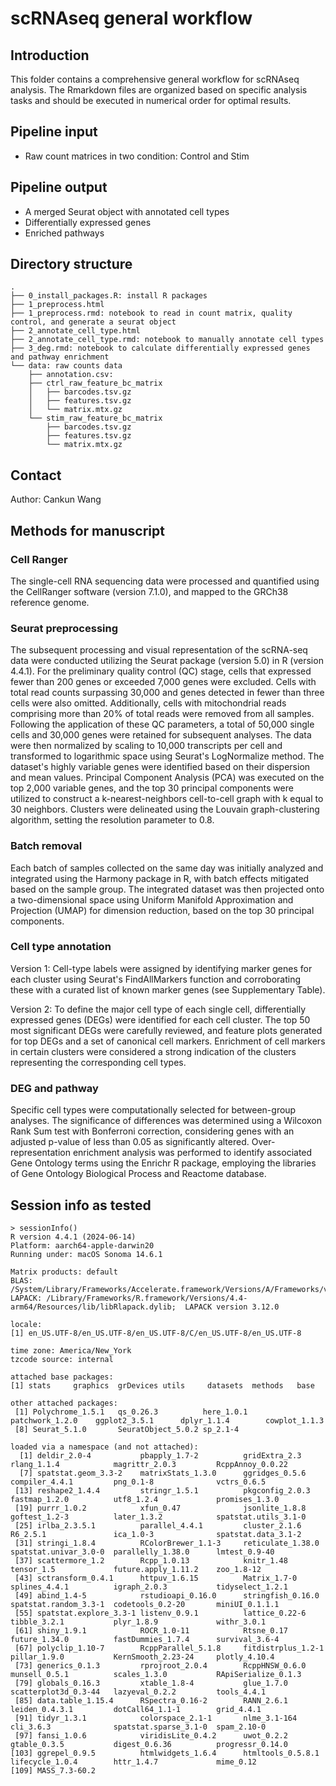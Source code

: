 # scRNAseq general workflow

## Introduction

This folder contains a comprehensive general workflow for scRNAseq analysis. The Rmarkdown files are organized based on specific analysis tasks and should be executed in numerical order for optimal results.

## Pipeline input

- Raw count matrices in two condition: Control and Stim

## Pipeline output

- A merged Seurat object with annotated cell types
- Differentially expressed genes
- Enriched pathways

## Directory structure

```
.
├── 0_install_packages.R: install R packages
├── 1_preprocess.html
├── 1_preprocess.rmd: notebook to read in count matrix, quality control, and generate a seurat object
├── 2_annotate_cell_type.html
├── 2_annotate_cell_type.rmd: notebook to manually annotate cell types
├── 3_deg.rmd: notebook to calculate differentially expressed genes and pathway enrichment
└── data: raw counts data
    ├── annotation.csv: 
    ├── ctrl_raw_feature_bc_matrix
    │   ├── barcodes.tsv.gz
    │   ├── features.tsv.gz
    │   └── matrix.mtx.gz
    └── stim_raw_feature_bc_matrix
        ├── barcodes.tsv.gz
        ├── features.tsv.gz
        └── matrix.mtx.gz

```

## Contact

Author: Cankun Wang

## Methods for manuscript

### Cell Ranger

The single-cell RNA sequencing data were processed and quantified using the CellRanger software (version 7.1.0), and mapped to the GRCh38 reference genome. 

### Seurat preprocessing

The subsequent processing and visual representation of the scRNA-seq data were conducted utilizing the Seurat package (version 5.0) in R (version 4.4.1). For the preliminary quality control (QC) stage, cells that expressed fewer than 200 genes or exceeded 7,000 genes were excluded. Cells with total read counts surpassing 30,000 and genes detected in fewer than three cells were also omitted. Additionally, cells with mitochondrial reads comprising more than 20% of total reads were removed from all samples. Following the application of these QC parameters, a total of 50,000 single cells and 30,000 genes were retained for subsequent analyses. The data were then normalized by scaling to 10,000 transcripts per cell and transformed to logarithmic space using Seurat's LogNormalize method. The dataset's highly variable genes were identified based on their dispersion and mean values. Principal Component Analysis (PCA) was executed on the top 2,000 variable genes, and the top 30 principal components were utilized to construct a k-nearest-neighbors cell-to-cell graph with k equal to 30 neighbors. Clusters were delineated using the Louvain graph-clustering algorithm, setting the resolution parameter to 0.8.

### Batch removal

Each batch of samples collected on the same day was initially analyzed and integrated using the Harmony package in R, with batch effects mitigated based on the sample group. The integrated dataset was then projected onto a two-dimensional space using Uniform Manifold Approximation and Projection (UMAP) for dimension reduction, based on the top 30 principal components. 

### Cell type annotation

Version 1: Cell-type labels were assigned by identifying marker genes for each cluster using Seurat's FindAllMarkers function and corroborating these with a curated list of known marker genes (see Supplementary Table). 

Version 2: To define the major cell type of each single cell, differentially expressed genes (DEGs) were identified for each cell cluster. The top 50 most significant DEGs were carefully reviewed, and feature plots generated for top DEGs and a set of canonical cell markers. Enrichment of cell markers in certain clusters were considered a strong indication of the clusters representing the corresponding cell types. 

### DEG and pathway

Specific cell types were computationally selected for between-group analyses. The significance of differences was determined using a Wilcoxon Rank Sum test with Bonferroni correction, considering genes with an adjusted p-value of less than 0.05 as significantly altered. Over-representation enrichment analysis was performed to identify associated Gene Ontology terms using the Enrichr R package, employing the libraries of Gene Ontology Biological Process and Reactome database.


## Session info as tested

```
> sessionInfo()
R version 4.4.1 (2024-06-14)
Platform: aarch64-apple-darwin20
Running under: macOS Sonoma 14.6.1

Matrix products: default
BLAS:   /System/Library/Frameworks/Accelerate.framework/Versions/A/Frameworks/vecLib.framework/Versions/A/libBLAS.dylib 
LAPACK: /Library/Frameworks/R.framework/Versions/4.4-arm64/Resources/lib/libRlapack.dylib;  LAPACK version 3.12.0

locale:
[1] en_US.UTF-8/en_US.UTF-8/en_US.UTF-8/C/en_US.UTF-8/en_US.UTF-8

time zone: America/New_York
tzcode source: internal

attached base packages:
[1] stats     graphics  grDevices utils     datasets  methods   base     

other attached packages:
 [1] Polychrome_1.5.1   qs_0.26.3          here_1.0.1         patchwork_1.2.0    ggplot2_3.5.1      dplyr_1.1.4        cowplot_1.1.3     
 [8] Seurat_5.1.0       SeuratObject_5.0.2 sp_2.1-4          

loaded via a namespace (and not attached):
  [1] deldir_2.0-4           pbapply_1.7-2          gridExtra_2.3          rlang_1.1.4            magrittr_2.0.3         RcppAnnoy_0.0.22      
  [7] spatstat.geom_3.3-2    matrixStats_1.3.0      ggridges_0.5.6         compiler_4.4.1         png_0.1-8              vctrs_0.6.5           
 [13] reshape2_1.4.4         stringr_1.5.1          pkgconfig_2.0.3        fastmap_1.2.0          utf8_1.2.4             promises_1.3.0        
 [19] purrr_1.0.2            xfun_0.47              jsonlite_1.8.8         goftest_1.2-3          later_1.3.2            spatstat.utils_3.1-0  
 [25] irlba_2.3.5.1          parallel_4.4.1         cluster_2.1.6          R6_2.5.1               ica_1.0-3              spatstat.data_3.1-2   
 [31] stringi_1.8.4          RColorBrewer_1.1-3     reticulate_1.38.0      spatstat.univar_3.0-0  parallelly_1.38.0      lmtest_0.9-40         
 [37] scattermore_1.2        Rcpp_1.0.13            knitr_1.48             tensor_1.5             future.apply_1.11.2    zoo_1.8-12            
 [43] sctransform_0.4.1      httpuv_1.6.15          Matrix_1.7-0           splines_4.4.1          igraph_2.0.3           tidyselect_1.2.1      
 [49] abind_1.4-5            rstudioapi_0.16.0      stringfish_0.16.0      spatstat.random_3.3-1  codetools_0.2-20       miniUI_0.1.1.1        
 [55] spatstat.explore_3.3-1 listenv_0.9.1          lattice_0.22-6         tibble_3.2.1           plyr_1.8.9             withr_3.0.1           
 [61] shiny_1.9.1            ROCR_1.0-11            Rtsne_0.17             future_1.34.0          fastDummies_1.7.4      survival_3.6-4        
 [67] polyclip_1.10-7        RcppParallel_5.1.8     fitdistrplus_1.2-1     pillar_1.9.0           KernSmooth_2.23-24     plotly_4.10.4         
 [73] generics_0.1.3         rprojroot_2.0.4        RcppHNSW_0.6.0         munsell_0.5.1          scales_1.3.0           RApiSerialize_0.1.3   
 [79] globals_0.16.3         xtable_1.8-4           glue_1.7.0             scatterplot3d_0.3-44   lazyeval_0.2.2         tools_4.4.1           
 [85] data.table_1.15.4      RSpectra_0.16-2        RANN_2.6.1             leiden_0.4.3.1         dotCall64_1.1-1        grid_4.4.1            
 [91] tidyr_1.3.1            colorspace_2.1-1       nlme_3.1-164           cli_3.6.3              spatstat.sparse_3.1-0  spam_2.10-0           
 [97] fansi_1.0.6            viridisLite_0.4.2      uwot_0.2.2             gtable_0.3.5           digest_0.6.36          progressr_0.14.0      
[103] ggrepel_0.9.5          htmlwidgets_1.6.4      htmltools_0.5.8.1      lifecycle_1.0.4        httr_1.4.7             mime_0.12             
[109] MASS_7.3-60.2 

```